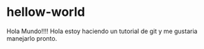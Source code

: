 # hellow-world
Hola Mundo!!!!
Hola estoy haciendo un tutorial de git y me gustaria manejarlo pronto.
